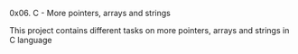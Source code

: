 0x06. C - More pointers, arrays and strings

This project contains different tasks on more pointers, arrays and strings in C language
